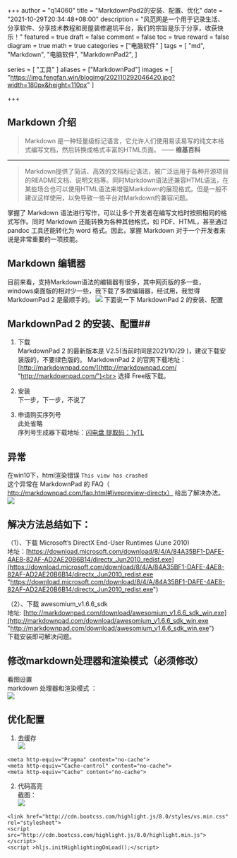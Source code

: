 
+++
author = "q14060"
title = "MarkdownPad2的安装、配置、优化"
date = "2021-10-29T20:34:48+08:00"
description = "风范网是一个用于记录生活、分享软件、分享技术教程和房屋装修避坑平台，我们的宗旨是乐于分享，收获快乐！"
featured = true
draft = false
comment = false
 toc = true
reward = false
diagram = true
math = true
categories = ["电脑软件"
]
tags = [
  "md",
  "Markdown",
  "电脑软件",
"MarkdownPad2",
]

series = [
  "工具"
]
aliases = ["MarkdownPad"]
images = [
  "https://img.fengfan.win/blogimg/202110292046420.jpg?width=180px&height=110px"
]

+++



## Markdown 介绍  ##


> Markdown 是一种轻量级标记语言，它允许人们使用易读易写的纯文本格式编写文档，然后转换成格式丰富的HTML页面。 —— **维基百科**

---

> Markdown提供了简洁、高效的文档标记语法，被广泛运用于各种开源项目的README文档、说明文档等。同时Markdown语法还兼容HTML语法，在某些场合也可以使用HTML语法来增强Markdown的展现格式。但是一般不建议这样使用，以免导致一些平台对Markdown的兼容问题。


掌握了 Markdown 语法进行写作，可以让多个开发者在编写文档时按照相同的格式写作。同时 Markdown 还能转换为各种其他格式，如 PDF、HTML，甚至通过 pandoc 工具还能转化为 word 格式。因此，掌握 Markdown 对于一个开发者来说是非常重要的一项技能。




## Markdown 编辑器 ##
目前来看，支持Markdown语法的编辑器有很多，其中网页版的多一些，windows桌面版的相对少一些，我下载了多款编辑器，经试用，我觉得 MarkdownPad 2 是最顺手的。
![](https://img.fengfan.win/blogimg/202110292043750.png)
下面说一下 MarkdownPad 2 的安装、配置



##   MarkdownPad 2 的安装、配置##

1. 下载<br>
MarkdownPad 2 的最新版本是 V2.5(当前时间是2021/10/29 )，建议下载安装版的，不要绿色版的。
MarkdownPad 2 的官网下载地址： [http://markdownpad.com/](http://markdownpad.com/ "http://markdownpad.com/")<br>
选择 Free版下载。

2. 安装  
 下一步，下一步，不说了  
3. 申请购买序列号  
此处省略  
序列号生成器下载地址：[闪电盘 提取码：1yTL](http://shandianpan.com/f/8vE3 "闪电盘 提取码：1yTL")


## 异常 ##
在win10下，html渲染错误 `This view has crashed`<br>
这个异常在 MarkdownPad 的 FAQ（ http://markdownpad.com/faq.html#livepreview-directx） 给出了解决办法。<br>
![](https://img.fengfan.win/blogimg/202110292115852.png)

## 解决方法总结如下： ##

（1）、下载 Microsoft’s DirectX End-User Runtimes (June 2010)<br>
地址：[https://download.microsoft.com/download/8/4/A/84A35BF1-DAFE-4AE8-82AF-AD2AE20B6B14/directx_Jun2010_redist.exe](https://download.microsoft.com/download/8/4/A/84A35BF1-DAFE-4AE8-82AF-AD2AE20B6B14/directx_Jun2010_redist.exe "https://download.microsoft.com/download/8/4/A/84A35BF1-DAFE-4AE8-82AF-AD2AE20B6B14/directx_Jun2010_redist.exe")

（2）、下载 awesomium_v1.6.6_sdk<br>
地址: [http://markdownpad.com/download/awesomium_v1.6.6_sdk_win.exe](http://markdownpad.com/download/awesomium_v1.6.6_sdk_win.exe "http://markdownpad.com/download/awesomium_v1.6.6_sdk_win.exe")
<br>下载安装即可解决问题。

## 修改markdown处理器和渲染模式（必须修改） ##
看图设置<br>
markdown 处理器和渲染模式 ：<br>
![](https://img.fengfan.win/blogimg/202110292122146.png)<br>


## 优化配置 ##
1. 去缓存  
![](https://img.fengfan.win/blogimg/202110292126968.png)<br>
```<meta http-equiv="Expires" content="0">
<meta http-equiv="Pragma" content="no-cache">
<meta http-equiv="Cache-control" content="no-cache">
<meta http-equiv="Cache" content="no-cache">
```

2. 代码高亮  
  截图：  
![](https://img.fengfan.win/blogimg/202110292132621.png)

```
<link href="http://cdn.bootcss.com/highlight.js/8.0/styles/vs.min.css" rel="stylesheet">
<script src="http://cdn.bootcss.com/highlight.js/8.0/highlight.min.js"></script>  
<script >hljs.initHighlightingOnLoad();</script> 
```
